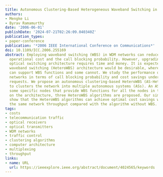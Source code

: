 ```yaml
---
title: Autonomous Clustering-Based Heterogeneous Waveband Switching in WDM Networks
authors:
- Mengke Li
- Byrav Ramamurthy
date: '2006-06-01'
publishDate: '2024-07-21T02:26:09.040340Z'
publication_types:
- paper-conference
publication: '*2006 IEEE International Conference on Communications*'
doi: 10.1109/ICC.2006.255169
abstract: Employing waveband switching (WBS) in WDM networks can reduce the network
  operational cost and the call blocking probability. However, upgrading the existing
  optical switching architecture requires time and money. It is expected that a heterogeneous
  waveband switching (HeteroWBS) architecture would be desirable, where some nodes
  can support WBS functions and some cannot. We study the performance of HeteroWBS
  networks in terms of call blocking probability and cost savings under dynamic traffic
  requests. We propose an autonomous clustering-based HeteroWBS (AS-HeteroWBS) architecture
  to clusters the network into multiple autonomous systems (ASs). An AS may contain
  some specific nodes that provide WBS functions for all the nodes in the AS. Based
  on the architecture, three HeteroWBS algorithms are proposed. Our simulation results
  show that the HeteroWBS algorithms can achieve optimal cost savings while maintaining
  the same network throughput compared with the algorithm without WBS.
tags:
- costs
- telecommunication traffic
- optical receivers
- optical transmitters
- WDM networks
- traffic control
- clustering algorithms
- computer architecture
- multiplexing
- throughput
links:
- name: URL
  url: https://ieeexplore.ieee.org/abstract/document/4024565/keywords
---
```

